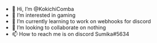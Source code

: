 - 👋 Hi, I’m @KokichiComba
- 👀 I’m interested in gaming
- 🌱 I’m currently learning to work on webhooks for discord
- 💞️ I’m looking to collaborate on nothing
- 📫 How to reach me is on discord Sumika#5634

<!---
KokichiComba/KokichiComba is a ✨ special ✨ repository because its `README.md` (this file) appears on your GitHub profile.
You can click the Preview link to take a look at your changes.
--->
